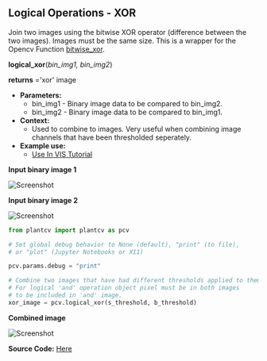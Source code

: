 ## Logical Operations - XOR

Join two images using the bitwise XOR operator (difference between the two images). Images must be the same size. 
This is a wrapper for the Opencv Function [bitwise_xor](https://docs.opencv.org/2.4/modules/core/doc/operations_on_arrays.html#bitwise-xor).  

**logical_xor**(*bin_img1, bin_img2*)

**returns** ='xor' image

- **Parameters:**
    - bin_img1 - Binary image data to be compared to bin_img2.
    - bin_img2 - Binary image data to be compared to bin_img1.
- **Context:**
    - Used to combine to images. Very useful when combining image channels that have been thresholded seperately.
- **Example use:**
    - [Use In VIS Tutorial](tutorials/vis_tutorial.md)

**Input binary image 1**

![Screenshot](img/documentation_images/logical_xor/19_binary_threshold120_inv.png)

**Input binary image 2**

![Screenshot](img/documentation_images/logical_xor/20_binary_threshold50.png)

```python
from plantcv import plantcv as pcv

# Set global debug behavior to None (default), "print" (to file), 
# or "plot" (Jupyter Notebooks or X11)

pcv.params.debug = "print"

# Combine two images that have had different thresholds applied to them.
# For logical 'and' operation object pixel must be in both images 
# to be included in 'and' image.
xor_image = pcv.logical_xor(s_threshold, b_threshold)

```

**Combined image**

![Screenshot](img/documentation_images/logical_xor/21_xor_joined.png)

**Source Code:** [Here](https://github.com/danforthcenter/plantcv/blob/master/plantcv/plantcv/logical_xor.py)
